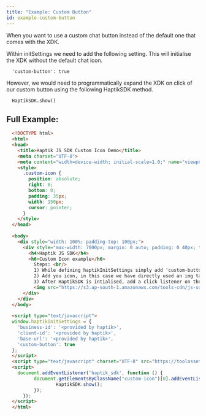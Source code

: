```yaml
---
title: "Example: Custom Button"
id: example-custom-button
---
```


When you want to use a custom chat button instead of the default one that comes with the XDK.

Within initSettings we need to add the following setting. This will initialise the XDK without the default chat icon.
```
  'custom-button': true
```

However, we would need to programmatically expand the XDK on click of our custom button using the following HaptikSDK method.
```
  HaptikSDK.show()
```

## Full Example:
```html
  <!DOCTYPE html>
  <html>
  <head>
    <title>Haptik JS SDK Custom Icon Demo</title>
    <meta charset="UTF-8">
    <meta content="width=device-width; initial-scale=1.0;" name="viewport">
    <style>
      .custom-icon {
        position: absolute;
        right: 0;
        bottom: 0;
        padding: 35px;
        width: 150px;
        cursor: pointer;
      }
    </style>
  </head>
  
  <body>
    <div style="width: 100%; padding-top: 100px;">
      <div style="max-width: 7000px; margin: 0 auto; padding: 0 40px; text-align: left;">
        <h4>Haptik JS SDK</h4>
        <h6>Custom Icon example</h6> 
          Steps: <br/>
          1) While defining haptikInitSettings simply add 'custom-button': true <br/>
          2) Add you icon, in this case we have directly used an img tag <br/>
          3) After HaptikSDK is intialised, add a click listener on the icon and simply call 'HaptikSDK.show()' in it. Demonstrated in the script tag below. <br/>
          <img src="https://s3.ap-south-1.amazonaws.com/tools-cdn/js-sdk/images/custom-chat-icon.png" class="custom-icon">
      </div>
    </div>
  </body>
  
  <script type="text/javascript">
  window.haptikInitSettings = {
    'business-id': '<provided by haptik>',
    'client-id': '<provided by haptik>',
    'base-url': '<provided by haptik>',
    'custom-button': true
  };
  </script>
  <script type="text/javascript" charset="UTF-8" src="https://toolassets.haptikapi.com/platform/javascript-xdk/production/loader.js"></script>
  <script>
    document.addEventListener('haptik_sdk', function () {
          document.getElementsByClassName("custom-icon")[0].addEventListener("click", function () {
                  HaptikSDK.show();
          });
      });
  </script>
  </html>
```
